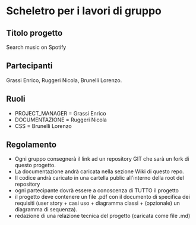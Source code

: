 # Scheletro per i lavori di gruppo

## Titolo progetto 

Search music on Spotify

## Partecipanti
Grassi Enrico, Ruggeri Nicola, Brunelli Lorenzo.

## Ruoli

* PROJECT_MANAGER = Grassi Enrico
* DOCUMENTAZIONE = Ruggeri Nicola
* CSS = Brunelli Lorenzo

## Regolamento
* Ogni gruppo consegnerà il link ad un repository GIT che sarà un fork di questo progetto.
* La documentazione andrà caricata nella sezione Wiki di questo repo.
* Il codice andrà caricato in una cartella public all'interno della root del repository
* ogni partecipante dovrà essere a conoscenza di TUTTO il progetto
* il progetto deve contenere un file .pdf con il documento di specifica dei requisiti (user story + casi uso + diagramma classi + (opzionale) un diagramma di sequenza).
* redazione di una relazione tecnica del progetto (caricata come file .md)
